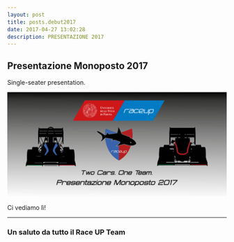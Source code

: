 ```yaml
---
layout: post
title: posts.debut2017
date: 2017-04-27 13:02:28
description: PRESENTAZIONE 2017 
---
```


## Presentazione Monoposto 2017

Single-seater presentation.

<a class="image featured"><img src="/images/posts/2017/04/27/image.png" alt="Car launch"/></a>

Ci vediamo lì!


----------


### Un saluto da tutto il **Race UP Team**
